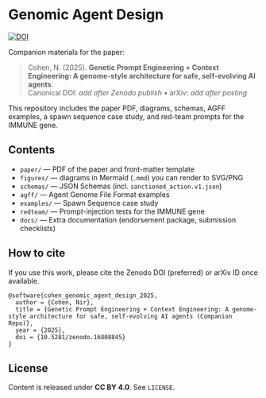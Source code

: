 # Genomic Agent Design
[![DOI](https://zenodo.org/badge/1035684364.svg)](https://doi.org/10.5281/zenodo.16808845)

Companion materials for the paper:

> Cohen, N. (2025). **Genetic Prompt Engineering + Context Engineering: A genome-style architecture for safe, self-evolving AI agents**.  
> Canonical DOI: _add after Zenodo publish_ • arXiv: _add after posting_

This repository includes the paper PDF, diagrams, schemas, AGFF examples, a spawn sequence case study, and red-team prompts for the IMMUNE gene.

## Contents
- `paper/` — PDF of the paper and front-matter template
- `figures/` — diagrams in Mermaid (`.mmd`) you can render to SVG/PNG
- `schemas/` — JSON Schemas (incl. `sanctioned_action.v1.json`)
- `agff/` — Agent Genome File Format examples
- `examples/` — Spawn Sequence case study
- `redteam/` — Prompt-injection tests for the IMMUNE gene
- `docs/` — Extra documentation (endorsement package, submission checklists)

## How to cite
If you use this work, please cite the Zenodo DOI (preferred) or arXiv ID once available.

```
@software{cohen_genomic_agent_design_2025,
  author = {Cohen, Nir},
  title = {Genetic Prompt Engineering + Context Engineering: A genome-style architecture for safe, self-evolving AI agents (Companion Repo)},
  year = {2025},
  doi = {10.5281/zenodo.16808845}
}
```

## License
Content is released under **CC BY 4.0**. See `LICENSE`.
